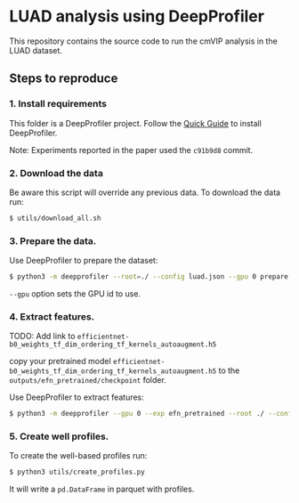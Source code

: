 # LUAD analysis using DeepProfiler

This repository contains the source code to run the cmVIP analysis in the LUAD
dataset.

## Steps to reproduce

### 1. Install requirements

This folder is a DeepProfiler project. Follow the [Quick
Guide](https://github.com/cytomining/DeepProfiler/tree/c91b9d821a37d90583d19d209be2e53fe3f08d8d#quick-guide)
to install DeepProfiler.

Note: Experiments reported in the paper used the `c91b9d8` commit.

### 2. Download the data

Be aware this script will override any previous data. To download the data run:

```bash
$ utils/download_all.sh
```

### 3. Prepare the data.

Use DeepProfiler to prepare the dataset:

```bash
$ python3 -m deepprofiler --root=./ --config luad.json --gpu 0 prepare
```

`--gpu` option sets the GPU id to use.

### 4. Extract features.

TODO: Add link to `efficientnet-b0_weights_tf_dim_ordering_tf_kernels_autoaugment.h5`

copy your pretrained model `efficientnet-b0_weights_tf_dim_ordering_tf_kernels_autoaugment.h5`
to the `outputs/efn_pretrained/checkpoint` folder.


Use DeepProfiler to extract features:

```bash
$ python3 -m deepprofiler --gpu 0 --exp efn_pretrained --root ./ --config luad.json profile
```

### 5. Create well profiles.

To create the well-based profiles run:

```bash
$ python3 utils/create_profiles.py
```

It will write a `pd.DataFrame` in parquet with profiles.

